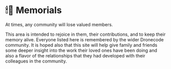 # 🕯💐 Memorials

At times, any community will lose valued members.

This area is intended to rejoice in them, their contributions, and to keep their memory alive. Everyone listed here is remembered by the wider Dronecode community. It is hoped also that this site will help give family and friends some deeper insight into the work their loved ones have been doing and also a flavor of the relationships that they had developed with their colleagues in the community.
